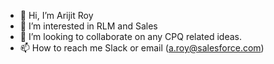 - 👋 Hi, I’m Arijit Roy
- 👀 I’m interested in RLM and Sales
- 💞️ I’m looking to collaborate on any CPQ related ideas.
- 📫 How to reach me Slack or email (a.roy@salesforce.com)

<!---
aroySFDC/aroySFDC is a ✨ special ✨ repository because its `README.md` (this file) appears on your GitHub profile.
You can click the Preview link to take a look at your changes.
--->
